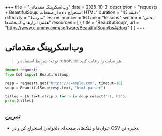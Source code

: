 +++
title = "وب‌اسکرپینگ مقدماتی"
date = 2025-10-31
description = "requests + BeautifulSoup: استخراج داده از صفحات HTML"
duration = "45 دقیقه"
difficulty = "متوسط"
lesson_number = 16
type = "lessons"
section = "بخش هفتم: ابزارها و کتابخانه‌ها"
resources = [
  { title = "BeautifulSoup", url = "https://www.crummy.com/software/BeautifulSoup/bs4/doc/" }
]
+++

# وب‌اسکرپینگ مقدماتی

> توجه: شرایط استفاده و robots.txt هر سایت را رعایت کنید.

```python
import requests
from bs4 import BeautifulSoup

resp = requests.get("https://example.com", timeout=10)
soup = BeautifulSoup(resp.text, "html.parser")

titles = [h.text.strip() for h in soup.select("h1, h2")]
print(titles)
```

## تمرین

- عنوان‌ها و لینک‌های صفحه‌ای دلخواه را استخراج کن و در CSV ذخیره کن.

